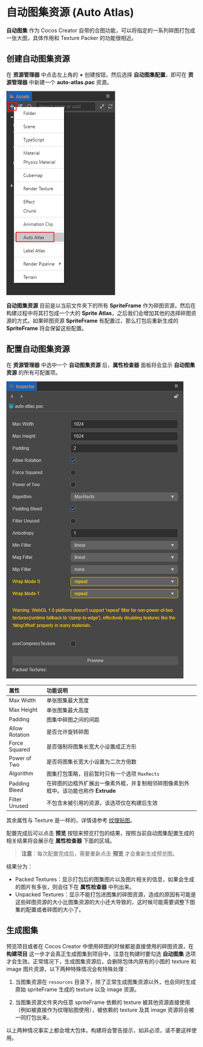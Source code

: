 # 自动图集资源 (Auto Atlas)

**自动图集** 作为 Cocos Creator 自带的合图功能，可以将指定的一系列碎图打包成一张大图，具体作用和 Texture Packer 的功能很相近。

## 创建自动图集资源

在 **资源管理器** 中点击左上角的 **+** 创建按钮，然后选择 **自动图集配置**，即可在 **资源管理器** 中新建一个 **auto-atlas.pac** 资源。

![create auto atlas](auto-atlas/create-auto-atlas.png)

**自动图集资源** 目前是以当前文件夹下的所有 **SpriteFrame** 作为碎图资源，然后在构建过程中将其打包成一个大的 **Sprite Atlas**，之后我们会增加其他的选择碎图资源的方式。如果碎图资源 **SpriteFrame** 有配置过，那么打包后重新生成的 **SpriteFrame** 将会保留这些配置。

## 配置自动图集资源

在 **资源管理器** 中选中一个 **自动图集资源** 后，**属性检查器** 面板将会显示 **自动图集资源** 的所有可配置项。

![auto atlas properties](auto-atlas/autoatlas-properties.png)

| 属性 |   功能说明
| :-------------- | :----------- |
| Max Width | 单张图集最大宽度
| Max Height | 单张图集最大高度
| Padding | 图集中碎图之间的间距
| Allow Rotation | 是否允许旋转碎图
| Force Squared | 是否强制将图集长宽大小设置成正方形
| Power of Two | 是否将图集长宽大小设置为二次方倍数
| Algorithm | 图集打包策略，目前暂时只有一个选项 `MaxRects`
| Padding Bleed | 在碎图的边框外扩展出一像素外框，并复制相邻碎图像素到外框中。该功能也称作 **Extrude**
| Filter Unused | 不包含未被引用的资源，该选项仅在构建后生效

其余属性与 Texture 是一样的，详情请参考 [纹理贴图](./texture.md#%E5%AD%90%E8%B5%84%E6%BA%90-texture2d-%E7%9A%84%E5%B1%9E%E6%80%A7%E9%9D%A2%E6%9D%BF)。

配置完成后可以点击 **预览** 按钮来预览打包的结果，按照当前自动图集配置生成的相关结果将会展示在 **属性检查器** 下面的区域。

> **注意**：每次配置完成后，需要重新点击 **预览** 才会重新生成预览图。

结果分为：

- Packed Textures：显示打包后的图集图片以及图片相关的信息，如果会生成的图片有多张，则会往下在 **属性检查器** 中列出来。
- Unpacked Textures：显示不能打包进图集的碎图资源，造成的原因有可能是这些碎图资源的大小比图集资源的大小还大导致的，这时候可能需要调整下图集的配置或者碎图的大小了。

## 生成图集

预览项目或者在 Cocos Creator 中使用碎图的时候都是直接使用的碎图资源，在 **构建项目** 这一步才会真正生成图集到项目中，注意在构建时要勾选 **自动图集** 选项才会生效。正常情况下，生成图集资源后，会删除包体内原有的小图的 texture 和 image 图片资源，以下两种特殊情况会有特殊处理：

1. 当图集资源在 `resources` 目录下，除了正常生成图集资源以外，也会同时生成原始 spriteFrame 生成的 texture 以及 image 资源。

2. 当图集资源文件夹内任意 spriteFrame 依赖的 texture 被其他资源直接使用（例如被直接作为纹理贴图使用），被依赖的 texture 及其 image 资源将会被一同打包出来。

以上两种情况事实上都会增大包体，构建将会警告提示，如非必须，请不要这样使用。
